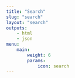 ```yaml
---
title: "Search"
slug: "search"
layout: "search"
outputs:
    - html
    - json
menu:
    main:
        weight: 6
        params: 
            icon: search
---
```

